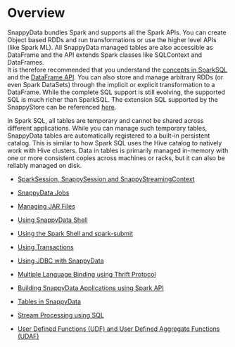 # Overview
SnappyData bundles Spark and supports all the Spark APIs. You can create Object based RDDs and run transformations or use the higher level APIs (like Spark ML). 
All SnappyData managed tables are also accessible as DataFrame and the API extends Spark classes like SQLContext and DataFrames.</br>
It is therefore recommended that you understand the [concepts in SparkSQL](http://spark.apache.org/docs/latest/sql-programming-guide.html#overview) 
and the [DataFrame API](http://spark.apache.org/docs/latest/sql-programming-guide.html#dataframes). You can also store and manage arbitrary RDDs (or even Spark DataSets) through the implicit or explicit transformation to a DataFrame. While the complete SQL support is still evolving, the supported SQL is much richer than SparkSQL. The extension SQL supported by the SnappyStore can be referenced [here](#markdown_link_row_and_column_tables).

In Spark SQL, all tables are temporary and cannot be shared across different applications. While you can manage such temporary tables, SnappyData tables are automatically registered to a built-in persistent catalog. This is similar to how Spark SQL uses the Hive catalog to natively work with Hive clusters. 
Data in tables is primarily managed in-memory with one or more consistent copies across machines or racks, but it can also be reliably managed on disk.

* [SparkSession, SnappySession and SnappyStreamingContext](programming_guide/sparksession_snappysession_and_snappystreamingcontext.md)

* [SnappyData Jobs](programming_guide/snappydata_jobs.md)

* [Managing JAR Files](programming_guide/managing_jar_files.md)

* [Using SnappyData Shell](programming_guide/using_snappydata_shell.md)

* [Using the Spark Shell and spark-submit](programming_guide/using_the_spark_shell_and_spark-submit.md)

* [Using Transactions](programming_guide/using_transactions.md)

* [Using JDBC with SnappyData](programming_guide/using_jdbc_with_snappydata.md)

* [Multiple Language Binding using Thrift Protocol](programming_guide/multiple_language_binding_using_thrift_protocol.md)

* [Building SnappyData Applications using Spark API](programming_guide/building_snappydata_applications_using_spark_api.md)

* [Tables in SnappyData](programming_guide/tables_in_snappydata.md)

* [Stream Processing using SQL](programming_guide/stream_processing_using_sql.md)

* [User Defined Functions (UDF) and User Defined Aggregate Functions (UDAF)](programming_guide/udf_and_udaf.md)

<!-- To add before transactions
* [Working with Hadoop YARN cluster Manager](programming_guide/working_with_hadoop_yarn_cluster_manager.md)
-->








